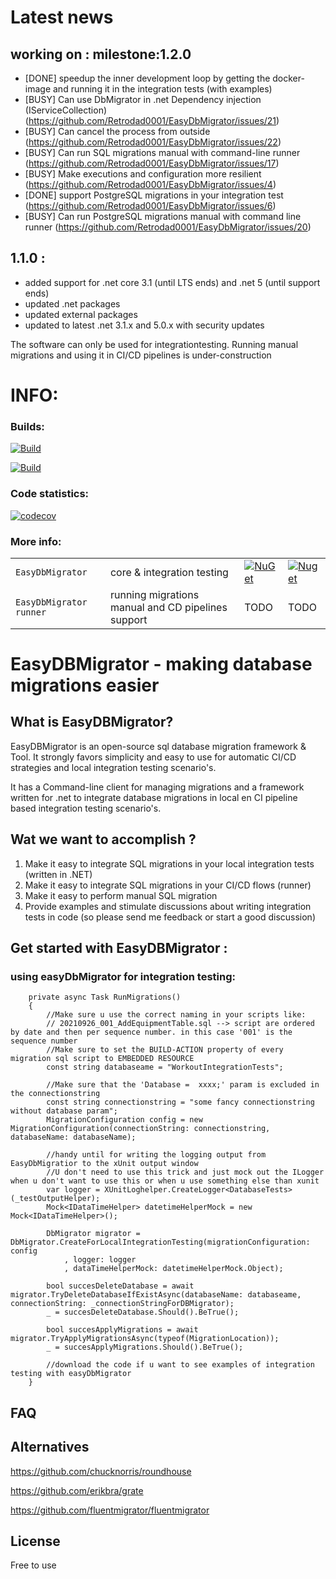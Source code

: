 # Latest news 

## working on : milestone:1.2.0

- [DONE] speedup the inner development loop by getting the docker-image and running it in the integration tests (with examples)
- [BUSY] Can use DbMigrator in .net Dependency injection (IServiceCollection) (https://github.com/Retrodad0001/EasyDbMigrator/issues/21)
- [BUSY] Can cancel the process from outside (https://github.com/Retrodad0001/EasyDbMigrator/issues/22)
- [BUSY] Can run SQL migrations manual with command-line runner (https://github.com/Retrodad0001/EasyDbMigrator/issues/17)
- [BUSY] Make executions and configuration more resilient (https://github.com/Retrodad0001/EasyDbMigrator/issues/4)
- [DONE] support PostgreSQL migrations in your integration test (https://github.com/Retrodad0001/EasyDbMigrator/issues/6)
- [BUSY] Can run PostgreSQL migrations manual with command line runner (https://github.com/Retrodad0001/EasyDbMigrator/issues/20)
 
## 1.1.0 :
 - added support for .net core 3.1 (until LTS ends) and .net 5 (until support ends)
 - updated .net packages
 - updated external packages
 - updated to latest .net 3.1.x and 5.0.x with security updates

The software can only be used for integrationtesting. Running manual migrations and using it in CI/CD pipelines is under-construction
# INFO:

### Builds:
[![Build](https://github.com/Retrodad0001/EasyDbMigrator/actions/workflows/CD.yml/badge.svg)](https://github.com/Retrodad0001/EasyDbMigrator/actions/workflows/CD.yml)

[![Build](https://github.com/Retrodad0001/EasyDbMigrator/actions/workflows/codeql-analysis-weekly.yml/badge.svg)](https://github.com/Retrodad0001/EasyDbMigrator/actions/workflows/codeql-analysis-weekly.yml)

### Code statistics:
[![codecov](https://codecov.io/gh/Retrodad0001/easydbmigrator/branch/master/graph/badge.svg?token=JWYWLP98IW)](https://codecov.io/gh/Retrodad0001/easydbmigrator)

### More info:

|         |       |       |        |
| ------- | ----- | ----- | -----  |
| `EasyDbMigrator` | core & integration testing |[![NuGet](https://img.shields.io/nuget/v/Retrodad.EasyDbMigrator.svg)](https://www.nuget.org/packages/Retrodad.EasyDbMigrator/) | [![Nuget](https://img.shields.io/nuget/dt/Retrodad.EasyDbMigrator.svg)](https://www.nuget.org/packages/Retrodad.EasyDbMigrator/) |
| `EasyDbMigrator runner` | running migrations manual and CD pipelines support  | TODO | TODO |

# EasyDBMigrator - making database migrations easier

## What is EasyDBMigrator?

EasyDBMigrator is an open-source sql database migration framework & Tool. It strongly favors simplicity and easy to use for automatic CI/CD strategies and local integration testing scenario's. 

It has a Command-line client for managing migrations and a framework written for .net to integrate database migrations in local en CI pipeline based integration testing scenario's.
    
## Wat we want to accomplish ?

1. Make it easy to integrate SQL migrations in your local integration tests (written in .NET)
2. Make it easy to integrate SQL migrations in your CI/CD flows (runner)
3. Make it easy to perform manual SQL migration
4. Provide examples and stimulate discussions about writing integration tests in code (so please send me feedback or start a good discussion)

## Get started with EasyDBMigrator :

### using easyDbMigrator for integration testing:

        private async Task RunMigrations()
        {
            //Make sure u use the correct naming in your scripts like:
            // 20210926_001_AddEquipmentTable.sql --> script are ordered by date and then per sequence number. in this case '001' is the sequence number
            //Make sure to set the BUILD-ACTION property of every migration sql script to EMBEDDED RESOURCE
            const string databaseame = "WorkoutIntegrationTests";
            
            //Make sure that the 'Database =  xxxx;' param is excluded in the connectionstring
            const string connectionstring = "some fancy connectionstring without database param";
            MigrationConfiguration config = new MigrationConfiguration(connectionString: connectionstring, databaseName: databaseName);

            //handy until for writing the logging output from EasyDbMigratior to the xUnit output window
            //U don't need to use this trick and just mock out the ILogger when u don't want to use this or when u use something else than xunit
            var logger = XUnitLoghelper.CreateLogger<DatabaseTests>(_testOutputHelper);
            Mock<IDataTimeHelper> datetimeHelperMock = new Mock<IDataTimeHelper>();

            DbMigrator migrator = DbMigrator.CreateForLocalIntegrationTesting(migrationConfiguration: config
                , logger: logger
                , dataTimeHelperMock: datetimeHelperMock.Object);

            bool succesDeleteDatabase = await migrator.TryDeleteDatabaseIfExistAsync(databaseName: databaseame, connectionString: _connectionStringForDBMigrator);
            _ = succesDeleteDatabase.Should().BeTrue();
            
            bool succesApplyMigrations = await migrator.TryApplyMigrationsAsync(typeof(MigrationLocation));
            _ = succesApplyMigrations.Should().BeTrue();

            //download the code if u want to see examples of integration testing with easyDbMigrator
        }

## FAQ


## Alternatives
https://github.com/chucknorris/roundhouse

https://github.com/erikbra/grate

https://github.com/fluentmigrator/fluentmigrator

## License
Free to use
